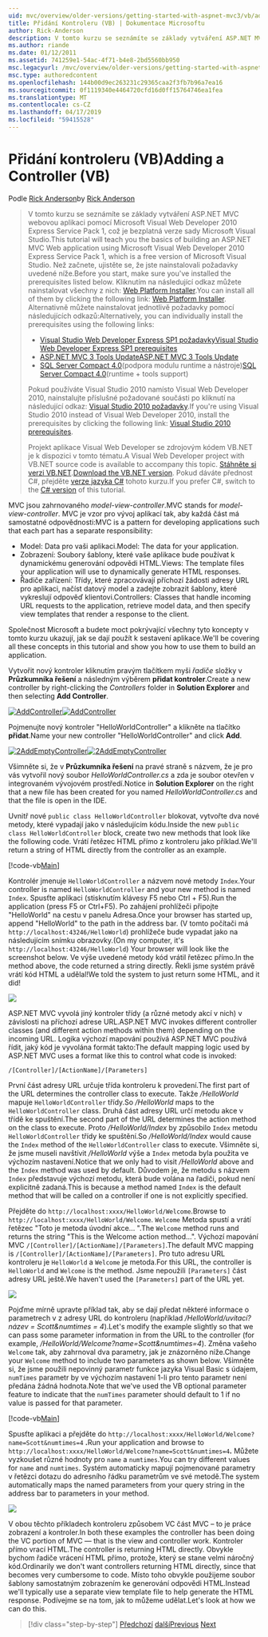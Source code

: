 ```yaml
---
uid: mvc/overview/older-versions/getting-started-with-aspnet-mvc3/vb/adding-a-controller
title: Přidání Kontroleru (VB) | Dokumentace Microsoftu
author: Rick-Anderson
description: V tomto kurzu se seznámíte se základy vytváření ASP.NET MVC webovou aplikaci pomocí Microsoft Visual Web Developer 2010 Express Service Pack 1, což je...
ms.author: riande
ms.date: 01/12/2011
ms.assetid: 741259e1-54ac-4f71-b4e8-2bd5560bb950
msc.legacyurl: /mvc/overview/older-versions/getting-started-with-aspnet-mvc3/vb/adding-a-controller
msc.type: authoredcontent
ms.openlocfilehash: 144b00d9ec263231c29365caa2f3fb7b96a7ea16
ms.sourcegitcommit: 0f1119340e4464720cfd16d0ff15764746ea1fea
ms.translationtype: MT
ms.contentlocale: cs-CZ
ms.lasthandoff: 04/17/2019
ms.locfileid: "59415528"
---
```

# <a name="adding-a-controller-vb"></a><span data-ttu-id="2e290-103">Přidání kontroleru (VB)</span><span class="sxs-lookup"><span data-stu-id="2e290-103">Adding a Controller (VB)</span></span>

<span data-ttu-id="2e290-104">Podle [Rick Anderson]((https://twitter.com/RickAndMSFT))</span><span class="sxs-lookup"><span data-stu-id="2e290-104">by [Rick Anderson]((https://twitter.com/RickAndMSFT))</span></span>

> <span data-ttu-id="2e290-105">V tomto kurzu se seznámíte se základy vytváření ASP.NET MVC webovou aplikaci pomocí Microsoft Visual Web Developer 2010 Express Service Pack 1, což je bezplatná verze sady Microsoft Visual Studio.</span><span class="sxs-lookup"><span data-stu-id="2e290-105">This tutorial will teach you the basics of building an ASP.NET MVC Web application using Microsoft Visual Web Developer 2010 Express Service Pack 1, which is a free version of Microsoft Visual Studio.</span></span> <span data-ttu-id="2e290-106">Než začnete, ujistěte se, že jste nainstalovali požadavky uvedené níže.</span><span class="sxs-lookup"><span data-stu-id="2e290-106">Before you start, make sure you've installed the prerequisites listed below.</span></span> <span data-ttu-id="2e290-107">Kliknutím na následující odkaz můžete nainstalovat všechny z nich: [Web Platform Installer](https://www.microsoft.com/web/gallery/install.aspx?appid=VWD2010SP1Pack).</span><span class="sxs-lookup"><span data-stu-id="2e290-107">You can install all of them by clicking the following link: [Web Platform Installer](https://www.microsoft.com/web/gallery/install.aspx?appid=VWD2010SP1Pack).</span></span> <span data-ttu-id="2e290-108">Alternativně můžete nainstalovat jednotlivě požadavky pomocí následujících odkazů:</span><span class="sxs-lookup"><span data-stu-id="2e290-108">Alternatively, you can individually install the prerequisites using the following links:</span></span>
> 
> - [<span data-ttu-id="2e290-109">Visual Studio Web Developer Express SP1 požadavky</span><span class="sxs-lookup"><span data-stu-id="2e290-109">Visual Studio Web Developer Express SP1 prerequisites</span></span>](https://www.microsoft.com/web/gallery/install.aspx?appid=VWD2010SP1Pack)
> - [<span data-ttu-id="2e290-110">ASP.NET MVC 3 Tools Update</span><span class="sxs-lookup"><span data-stu-id="2e290-110">ASP.NET MVC 3 Tools Update</span></span>](https://www.microsoft.com/web/gallery/install.aspx?appsxml=&amp;appid=MVC3)
> - <span data-ttu-id="2e290-111">[SQL Server Compact 4.0](https://www.microsoft.com/web/gallery/install.aspx?appid=SQLCE;SQLCEVSTools_4_0)(podpora modulu runtime a nástroje)</span><span class="sxs-lookup"><span data-stu-id="2e290-111">[SQL Server Compact 4.0](https://www.microsoft.com/web/gallery/install.aspx?appid=SQLCE;SQLCEVSTools_4_0)(runtime + tools support)</span></span>
> 
> <span data-ttu-id="2e290-112">Pokud používáte Visual Studio 2010 namísto Visual Web Developer 2010, nainstalujte příslušné požadované součásti po kliknutí na následující odkaz: [Visual Studio 2010 požadavky](https://www.microsoft.com/web/gallery/install.aspx?appsxml=&amp;appid=VS2010SP1Pack).</span><span class="sxs-lookup"><span data-stu-id="2e290-112">If you're using Visual Studio 2010 instead of Visual Web Developer 2010, install the prerequisites by clicking the following link: [Visual Studio 2010 prerequisites](https://www.microsoft.com/web/gallery/install.aspx?appsxml=&amp;appid=VS2010SP1Pack).</span></span>
> 
> <span data-ttu-id="2e290-113">Projekt aplikace Visual Web Developer se zdrojovým kódem VB.NET je k dispozici v tomto tématu.</span><span class="sxs-lookup"><span data-stu-id="2e290-113">A Visual Web Developer project with VB.NET source code is available to accompany this topic.</span></span> <span data-ttu-id="2e290-114">[Stáhněte si verzi VB.NET](https://code.msdn.microsoft.com/Introduction-to-MVC-3-10d1b098).</span><span class="sxs-lookup"><span data-stu-id="2e290-114">[Download the VB.NET version](https://code.msdn.microsoft.com/Introduction-to-MVC-3-10d1b098).</span></span> <span data-ttu-id="2e290-115">Pokud dáváte přednost C#, přejděte [verze jazyka C#](../cs/adding-a-controller.md) tohoto kurzu.</span><span class="sxs-lookup"><span data-stu-id="2e290-115">If you prefer C#, switch to the [C# version](../cs/adding-a-controller.md) of this tutorial.</span></span>


<span data-ttu-id="2e290-116">MVC jsou zahrnovaného *model-view-controller*.</span><span class="sxs-lookup"><span data-stu-id="2e290-116">MVC stands for *model-view-controller*.</span></span> <span data-ttu-id="2e290-117">MVC je vzor pro vývoj aplikací tak, aby každá část má samostatné odpovědnosti:</span><span class="sxs-lookup"><span data-stu-id="2e290-117">MVC is a pattern for developing applications such that each part has a separate responsibility:</span></span>

- <span data-ttu-id="2e290-118">Model: Data pro vaši aplikaci.</span><span class="sxs-lookup"><span data-stu-id="2e290-118">Model: The data for your application.</span></span>
- <span data-ttu-id="2e290-119">Zobrazení: Soubory šablony, které vaše aplikace bude používat k dynamickému generování odpovědi HTML.</span><span class="sxs-lookup"><span data-stu-id="2e290-119">Views: The template files your application will use to dynamically generate HTML responses.</span></span>
- <span data-ttu-id="2e290-120">Řadiče zařízení: Třídy, které zpracovávají příchozí žádosti adresy URL pro aplikaci, načíst datový model a zadejte zobrazit šablony, které vykreslují odpověď klientovi.</span><span class="sxs-lookup"><span data-stu-id="2e290-120">Controllers: Classes that handle incoming URL requests to the application, retrieve model data, and then specify view templates that render a response to the client.</span></span>

<span data-ttu-id="2e290-121">Společnost Microsoft a budete moct pokrývající všechny tyto koncepty v tomto kurzu ukazují, jak se dají použít k sestavení aplikace.</span><span class="sxs-lookup"><span data-stu-id="2e290-121">We'll be covering all these concepts in this tutorial and show you how to use them to build an application.</span></span>

<span data-ttu-id="2e290-122">Vytvořit nový kontroler kliknutím pravým tlačítkem myši *řadiče* složky v **Průzkumníka řešení** a následným výběrem **přidat kontroler**.</span><span class="sxs-lookup"><span data-stu-id="2e290-122">Create a new controller by right-clicking the *Controllers* folder in **Solution Explorer** and then selecting **Add Controller**.</span></span>

<span data-ttu-id="2e290-123">[![AddController](adding-a-controller/_static/image2.png "AddController")](adding-a-controller/_static/image1.png)</span><span class="sxs-lookup"><span data-stu-id="2e290-123">[![AddController](adding-a-controller/_static/image2.png "AddController")](adding-a-controller/_static/image1.png)</span></span>

<span data-ttu-id="2e290-124">Pojmenujte nový kontroler &quot;HelloWorldController&quot; a klikněte na tlačítko **přidat**.</span><span class="sxs-lookup"><span data-stu-id="2e290-124">Name your new controller &quot;HelloWorldController&quot; and click **Add**.</span></span>

<span data-ttu-id="2e290-125">[![2AddEmptyController](adding-a-controller/_static/image4.png "2AddEmptyController")](adding-a-controller/_static/image3.png)</span><span class="sxs-lookup"><span data-stu-id="2e290-125">[![2AddEmptyController](adding-a-controller/_static/image4.png "2AddEmptyController")](adding-a-controller/_static/image3.png)</span></span>

<span data-ttu-id="2e290-126">Všimněte si, že v **Průzkumníka řešení** na pravé straně s názvem, že je pro vás vytvořil nový soubor *HelloWorldController.cs* a zda je soubor otevřen v integrovaném vývojovém prostředí.</span><span class="sxs-lookup"><span data-stu-id="2e290-126">Notice in **Solution Explorer** on the right that a new file has been created for you named *HelloWorldController.cs* and that the file is open in the IDE.</span></span>

<span data-ttu-id="2e290-127">Uvnitř nové `public class HelloWorldController` blokovat, vytvořte dva nové metody, které vypadají jako v následujícím kódu.</span><span class="sxs-lookup"><span data-stu-id="2e290-127">Inside the new `public class HelloWorldController` block, create two new methods that look like the following code.</span></span> <span data-ttu-id="2e290-128">Vrátí řetězec HTML přímo z kontroleru jako příklad.</span><span class="sxs-lookup"><span data-stu-id="2e290-128">We'll return a string of HTML directly from the controller as an example.</span></span>

[!code-vb[Main](adding-a-controller/samples/sample1.vb)]

<span data-ttu-id="2e290-129">Kontrolér jmenuje `HelloWorldController` a názvem nové metody `Index`.</span><span class="sxs-lookup"><span data-stu-id="2e290-129">Your controller is named `HelloWorldController` and your new method is named `Index`.</span></span> <span data-ttu-id="2e290-130">Spusťte aplikaci (stisknutím klávesy F5 nebo Ctrl + F5).</span><span class="sxs-lookup"><span data-stu-id="2e290-130">Run the application (press F5 or Ctrl+F5).</span></span> <span data-ttu-id="2e290-131">Po zahájení prohlížeči připojte &quot;HelloWorld&quot; na cestu v panelu Adresa.</span><span class="sxs-lookup"><span data-stu-id="2e290-131">Once your browser has started up, append &quot;HelloWorld&quot; to the path in the address bar.</span></span> <span data-ttu-id="2e290-132">(V tomto počítači má `http://localhost:43246/HelloWorld`) prohlížeče bude vypadat jako na následujícím snímku obrazovky.</span><span class="sxs-lookup"><span data-stu-id="2e290-132">(On my computer, it's `http://localhost:43246/HelloWorld`) Your browser will look like the screenshot below.</span></span> <span data-ttu-id="2e290-133">Ve výše uvedené metody kód vrátil řetězec přímo.</span><span class="sxs-lookup"><span data-stu-id="2e290-133">In the method above, the code returned a string directly.</span></span> <span data-ttu-id="2e290-134">Řekli jsme systém právě vrátí kód HTML a udělal!</span><span class="sxs-lookup"><span data-stu-id="2e290-134">We told the system to just return some HTML, and it did!</span></span>

![](adding-a-controller/_static/image5.png)

<span data-ttu-id="2e290-135">ASP.NET MVC vyvolá jiný kontroler třídy (a různé metody akcí v nich) v závislosti na příchozí adrese URL.</span><span class="sxs-lookup"><span data-stu-id="2e290-135">ASP.NET MVC invokes different controller classes (and different action methods within them) depending on the incoming URL.</span></span> <span data-ttu-id="2e290-136">Logika výchozí mapování používá ASP.NET MVC používá řídit, jaký kód je vyvolána formát takto:</span><span class="sxs-lookup"><span data-stu-id="2e290-136">The default mapping logic used by ASP.NET MVC uses a format like this to control what code is invoked:</span></span>

`/[Controller]/[ActionName]/[Parameters]`

<span data-ttu-id="2e290-137">První část adresy URL určuje třída kontroleru k provedení.</span><span class="sxs-lookup"><span data-stu-id="2e290-137">The first part of the URL determines the controller class to execute.</span></span> <span data-ttu-id="2e290-138">Takže */HelloWorld* mapuje `HelloWorldController` třídy.</span><span class="sxs-lookup"><span data-stu-id="2e290-138">So */HelloWorld* maps to the `HelloWorldController` class.</span></span> <span data-ttu-id="2e290-139">Druhá část adresy URL určí metodu akce v třídě ke spuštění.</span><span class="sxs-lookup"><span data-stu-id="2e290-139">The second part of the URL determines the action method on the class to execute.</span></span> <span data-ttu-id="2e290-140">Proto */HelloWorld/Index* by způsobilo `Index` metodu `HelloWorldController` třídy ke spuštění.</span><span class="sxs-lookup"><span data-stu-id="2e290-140">So */HelloWorld/Index* would cause the `Index` method of the `HelloWorldController` class to execute.</span></span> <span data-ttu-id="2e290-141">Všimněte si, že jsme museli navštívit */HelloWorld* výše a `Index` metoda byla použita ve výchozím nastavení.</span><span class="sxs-lookup"><span data-stu-id="2e290-141">Notice that we only had to visit */HelloWorld* above and the `Index` method was used by default.</span></span> <span data-ttu-id="2e290-142">Důvodem je, že metodu s názvem `Index` představuje výchozí metodu, která bude volána na řadiči, pokud není explicitně zadaná.</span><span class="sxs-lookup"><span data-stu-id="2e290-142">This is because a method named `Index` is the default method that will be called on a controller if one is not explicitly specified.</span></span>

<span data-ttu-id="2e290-143">Přejděte do `http://localhost:xxxx/HelloWorld/Welcome`.</span><span class="sxs-lookup"><span data-stu-id="2e290-143">Browse to `http://localhost:xxxx/HelloWorld/Welcome`.</span></span> <span data-ttu-id="2e290-144">`Welcome` Metoda spustí a vrátí řetězec &quot;Toto je metoda úvodní akce... &quot;.</span><span class="sxs-lookup"><span data-stu-id="2e290-144">The `Welcome` method runs and returns the string &quot;This is the Welcome action method...&quot;.</span></span> <span data-ttu-id="2e290-145">Výchozí mapování MVC `/[Controller]/[ActionName]/[Parameters]`.</span><span class="sxs-lookup"><span data-stu-id="2e290-145">The default MVC mapping is `/[Controller]/[ActionName]/[Parameters]`.</span></span> <span data-ttu-id="2e290-146">Pro tuto adresu URL kontroleru je `HelloWorld` a `Welcome` je metoda.</span><span class="sxs-lookup"><span data-stu-id="2e290-146">For this URL, the controller is `HelloWorld` and `Welcome` is the method.</span></span> <span data-ttu-id="2e290-147">Jsme nepoužili `[Parameters]` část adresy URL ještě.</span><span class="sxs-lookup"><span data-stu-id="2e290-147">We haven't used the `[Parameters]` part of the URL yet.</span></span>

![](adding-a-controller/_static/image6.png)

<span data-ttu-id="2e290-148">Pojďme mírně upravte příklad tak, aby se dají předat některé informace o parametrech v z adresy URL do kontroleru (například */HelloWorld/uvítací? název = Scott&amp;numtimes = 4*).</span><span class="sxs-lookup"><span data-stu-id="2e290-148">Let's modify the example slightly so that we can pass some parameter information in from the URL to the controller (for example, */HelloWorld/Welcome?name=Scott&amp;numtimes=4*).</span></span> <span data-ttu-id="2e290-149">Změna vašeho `Welcome` tak, aby zahrnoval dva parametry, jak je znázorněno níže.</span><span class="sxs-lookup"><span data-stu-id="2e290-149">Change your `Welcome` method to include two parameters as shown below.</span></span> <span data-ttu-id="2e290-150">Všimněte si, že jsme použili nepovinný parametr funkce jazyka Visual Basic s údajem, `numTimes` parametr by ve výchozím nastavení 1-li pro tento parametr není předána žádná hodnota.</span><span class="sxs-lookup"><span data-stu-id="2e290-150">Note that we've used the VB optional parameter feature to indicate that the `numTimes` parameter should default to 1 if no value is passed for that parameter.</span></span>

[!code-vb[Main](adding-a-controller/samples/sample2.vb)]

<span data-ttu-id="2e290-151">Spusťte aplikaci a přejděte do `http://localhost:xxxx/HelloWorld/Welcome?name=Scott&numtimes=4` **.**</span><span class="sxs-lookup"><span data-stu-id="2e290-151">Run your application and browse to `http://localhost:xxxx/HelloWorld/Welcome?name=Scott&numtimes=4`**.**</span></span> <span data-ttu-id="2e290-152">Můžete vyzkoušet různé hodnoty pro `name` a `numtimes`.</span><span class="sxs-lookup"><span data-stu-id="2e290-152">You can try different values for `name` and `numtimes`.</span></span> <span data-ttu-id="2e290-153">Systém automaticky mapují pojmenované parametry v řetězci dotazu do adresního řádku parametrům ve své metodě.</span><span class="sxs-lookup"><span data-stu-id="2e290-153">The system automatically maps the named parameters from your query string in the address bar to parameters in your method.</span></span>

![](adding-a-controller/_static/image7.png)

<span data-ttu-id="2e290-154">V obou těchto příkladech kontroleru způsobem VC část MVC – to je práce zobrazení a kontroler.</span><span class="sxs-lookup"><span data-stu-id="2e290-154">In both these examples the controller has been doing the VC portion of MVC — that is the view and controller work.</span></span> <span data-ttu-id="2e290-155">Kontroler přímo vrací HTML.</span><span class="sxs-lookup"><span data-stu-id="2e290-155">The controller is returning HTML directly.</span></span> <span data-ttu-id="2e290-156">Obvykle bychom řadiče vrácení HTML přímo, protože, který se stane velmi náročný kód.</span><span class="sxs-lookup"><span data-stu-id="2e290-156">Ordinarily we don't want controllers returning HTML directly, since that becomes very cumbersome to code.</span></span> <span data-ttu-id="2e290-157">Místo toho obvykle použijeme soubor šablony samostatným zobrazením ke generování odpovědi HTML.</span><span class="sxs-lookup"><span data-stu-id="2e290-157">Instead we'll typically use a separate view template file to help generate the HTML response.</span></span> <span data-ttu-id="2e290-158">Podívejme se na tom, jak to můžeme udělat.</span><span class="sxs-lookup"><span data-stu-id="2e290-158">Let's look at how we can do this.</span></span>

> [!div class="step-by-step"]
> <span data-ttu-id="2e290-159">[Předchozí](intro-to-aspnet-mvc-3.md)
> [další](adding-a-view.md)</span><span class="sxs-lookup"><span data-stu-id="2e290-159">[Previous](intro-to-aspnet-mvc-3.md)
[Next](adding-a-view.md)</span></span>
